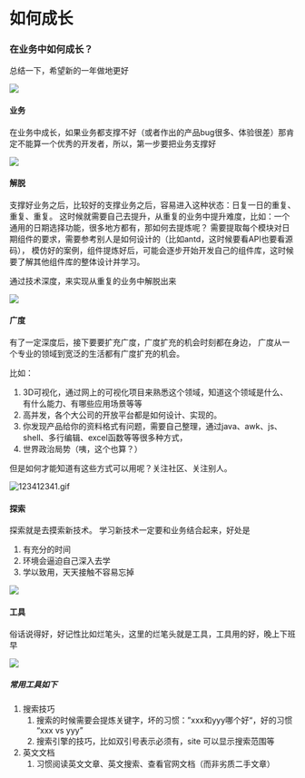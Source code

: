 # 如何成长

### 在业务中如何成长？


总结一下，希望新的一年做地更好

![](https://fudongdong-statics.oss-cn-beijing.aliyuncs.com/images/20220310/03103d78a28c4f4cba676800aa4557fe.png?x-oss-process=image/resize,w_800/quality,q_80)

#### 业务

在业务中成长，如果业务都支撑不好（或者作出的产品bug很多、体验很差）那肯定不能算一个优秀的开发者，所以，第一步要把业务支撑好

![](https://fudongdong-statics.oss-cn-beijing.aliyuncs.com/images/20220310/d8a48a8f8f544b3ab6b6f7cab2941cf2.png?x-oss-process=image/resize,w_800/quality,q_80)

#### 解脱

支撑好业务之后，比较好的支撑业务之后，容易进入这种状态：日复一日的重复、重复、重复。
这时候就需要自己去提升，从重复的业务中提升难度，比如：一个通用的日期选择功能，很多地方都有，那如何去提炼呢？
需要提取每个模块对日期组件的要求，需要参考别人是如何设计的（比如antd，这时候要看API也要看源码），
模仿好的案例，组件提炼好后，可能会逐步开始开发自己的组件库，这时候要了解其他组件库的整体设计并学习。

通过技术深度，来实现从重复的业务中解脱出来

![](https://fudongdong-statics.oss-cn-beijing.aliyuncs.com/images/20220310/072ef572ff2a4638a97161f51d92ed91.png?x-oss-process=image/resize,w_800/quality,q_80)

#### 广度

有了一定深度后，接下要要扩充广度，广度扩充的机会时刻都在身边，
广度从一个专业的领域到宽泛的生活都有广度扩充的机会。

比如：

1. 3D可视化，通过网上的可视化项目来熟悉这个领域，知道这个领域是什么、有什么能力、有哪些应用场景等等
2. 高并发，各个大公司的开放平台都是如何设计、实现的。
3. 你发现产品给你的资料格式有问题，需要自己整理，通过java、awk、js、shell、多行编辑、excel函数等等很多种方式，
4. 世界政治局势（咦，这个也算？）

但是如何才能知道有这些方式可以用呢？关注社区、关注别人。

![123412341.gif](https://fudongdong-statics.oss-cn-beijing.aliyuncs.com/images/20220310/e2cbb6b1079c4aa182f704d1f61188e2.gif)


#### 探索

探索就是去摸索新技术。 
学习新技术一定要和业务结合起来，好处是 

1. 有充分的时间
2. 环境会逼迫自己深入去学
3. 学以致用，天天接触不容易忘掉

![](https://fudongdong-statics.oss-cn-beijing.aliyuncs.com/images/20220310/341040c9f9df49c8bafcc2f113ca67b4.png?x-oss-process=image/resize,w_800/quality,q_80)

#### 工具

俗话说得好，好记性比如烂笔头，这里的烂笔头就是工具，工具用的好，晚上下班早

![](https://fudongdong-statics.oss-cn-beijing.aliyuncs.com/images/20220310/b7c6144b548c4da9ae1049daaa84ed37.png?x-oss-process=image/resize,w_800/quality,q_80)

##### 常用工具如下

1. 搜索技巧
    1. 搜索的时候需要会提炼关键字，坏的习惯：”xxx和yyy哪个好“，好的习惯 “xxx vs yyy”
    2. 搜索引擎的技巧，比如双引号表示必须有，site 可以显示搜索范围等
2. 英文文档
   1. 习惯阅读英文文章、英文搜索、查看官网文档（而非劣质二手文章）
